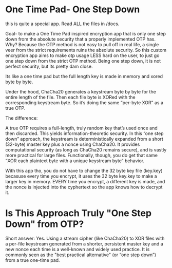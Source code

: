 # One Time Pad- One Step Down

this is quite a special app. Read ALL the files in /docs. 

Goal- to make a One Time Pad inspired encryption app that is only one step down from the absolute security that a properly implemented OTP has. Why? Because the OTP method is not easy to pull off in real life, a single veer from the strict requirements ruins the absolute security. So this custom encryption  app aims to make otp usage LESS hard on the user, to  just go one step down from the strict OTP method. Being one step down, it is not perfect security, but its pretty dam close. 


Its like a one time pad but the full length key is made in memory and xored byte by byte. 

Under the hood, ChaCha20 generates a keystream byte by byte for the entire length of the file. Then each file byte is XORed with the corresponding keystream byte. So it’s doing the same “per-byte XOR” as a true OTP.

The difference:

A true OTP requires a full-length, truly random key that’s used once and then discarded. This yields information-theoretic security.
In this “one step down” approach, the keystream is deterministically expanded from a short (32-byte) master key plus a nonce using ChaCha20. It provides computational security (as long as ChaCha20 remains secure), and is vastly more practical for large files.
Functionally, though, you do get that same “XOR each plaintext byte with a unique keystream byte” behavior.

With this app tho, you do not have to change the 32 byte key file (key.key) becasuse every time you encrypt, it uses the 32 byte key.key to make a larger key in memory. EVERY time you encrypt, a different key is made, and the nonce is injected into the cyphertext so the app knows how to decrypt it. 

# Is This Approach Truly "One Step Down" from OTP?

Short answer: Yes. Using a stream cipher (like ChaCha20) to XOR files with a per-file keystream generated from a shorter, persistent master key and a new nonce each time is a well-known and widely used practice. It is commonly seen as the "best practical alternative" (or “one step down”) from a true one-time pad. 
